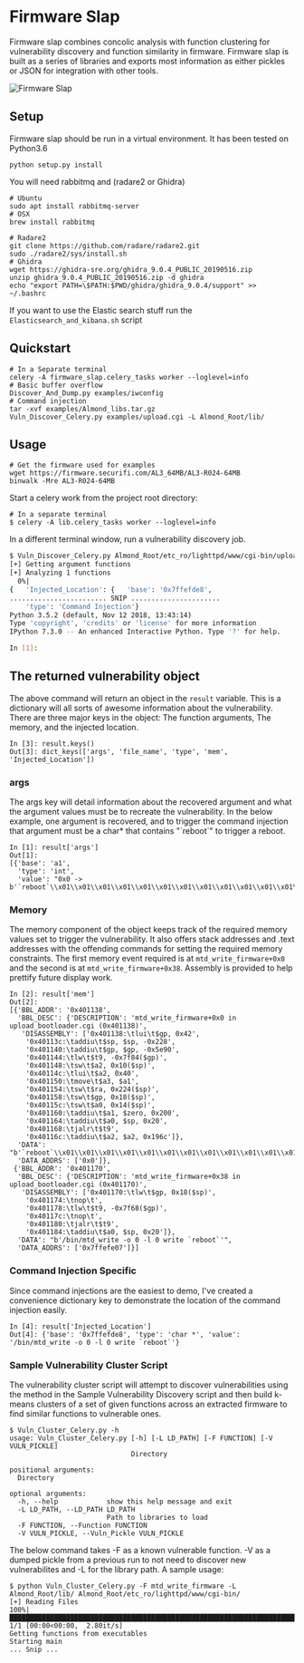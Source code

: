 # Firmware Slap

Firmware slap combines concolic analysis with function clustering for vulnerability discovery and function similarity in firmware. Firmware slap is built as a series of libraries and exports most information as either pickles or JSON for integration with other tools.

![Firmware Slap](https://i.imgur.com/fxIIogI.gif)


## Setup

Firmware slap should be run in a virtual environment. It has been tested on Python3.6
```
python setup.py install
```

You will need rabbitmq and (radare2 or Ghidra)
```
# Ubuntu
sudo apt install rabbitmq-server
# OSX
brew install rabbitmq

# Radare2
git clone https://github.com/radare/radare2.git
sudo ./radare2/sys/install.sh
# Ghidra
wget https://ghidra-sre.org/ghidra_9.0.4_PUBLIC_20190516.zip
unzip ghidra_9.0.4_PUBLIC_20190516.zip -d ghidra
echo "export PATH=\$PATH:$PWD/ghidra/ghidra_9.0.4/support" >> ~/.bashrc
```

If you want to use the Elastic search stuff run the `Elasticsearch_and_kibana.sh` script

## Quickstart
```
# In a Separate terminal
celery -A firmware_slap.celery_tasks worker --loglevel=info
# Basic buffer overflow
Discover_And_Dump.py examples/iwconfig
# Command injection
tar -xvf examples/Almond_libs.tar.gz
Vuln_Discover_Celery.py examples/upload.cgi -L Almond_Root/lib/
```

## Usage

```
# Get the firmware used for examples
wget https://firmware.securifi.com/AL3_64MB/AL3-R024-64MB
binwalk -Mre AL3-R024-64MB
```

Start a celery work from the project root directory:
```
# In a separate terminal
$ celery -A lib.celery_tasks worker --loglevel=info
```

In a different terminal window, run a vulnerability discovery job.

```bash
$ Vuln_Discover_Celery.py Almond_Root/etc_ro/lighttpd/www/cgi-bin/upload_bootloader.cgi -L Almond_Root/lib/
[+] Getting argument functions
[+] Analyzing 1 functions
  0%|                                                                                                                                                                                                                                   | 0/1 [00:01<?, ?it/s]
{   'Injected_Location': {   'base': '0x7ffefde8',
........................ SNIP ......................
    'type': 'Command Injection'}
Python 3.5.2 (default, Nov 12 2018, 13:43:14) 
Type 'copyright', 'credits' or 'license' for more information
IPython 7.3.0 -- An enhanced Interactive Python. Type '?' for help.

In [1]: 
```

## The returned vulnerability object

The above command will return an object in the `result` variable. This is a dictionary will all sorts of awesome information about the vulnerability. There are three major keys in the object: The function arguments, The memory, and the injected location.
```
In [3]: result.keys()                                                                                 
Out[3]: dict_keys(['args', 'file_name', 'type', 'mem', 'Injected_Location'])
```
### args
The args key will detail information about the recovered argument and what the argument values must be to recreate the vulnerability. In the below example, one argument is recovered, and to trigger the command injection that argument must be a char* that contains "\`reboot\`" to trigger a reboot.
```
In [1]: result['args']                                                           
Out[1]: 
[{'base': 'a1',
  'type': 'int',
  'value': "0x0 -> b'`reboot`\\x01\\x01\\x01\\x01\\x01\\x01\\x01\\x01\\x01\\x01\\x01\\x01\\x01\\x01\\x01\\x01\\x01\\x01\\x01\\x01\\x01\\x01\\x01\\x01\\x01\\x01\\x01\\x01\\x01\\x01\\x01\\x01\\x01\\x01\\x01\\x01\\x01\\x01\\x01\\x01\\x01\\x01\\x01\\x01\\x01\\x01\\x01\\x01\\x01\\x01\\x01\\x00'"}]
```

### Memory
The memory component of the object keeps track of the required memory values set to trigger the vulnerability. It also offers stack addresses and .text addresses with the offending commands for setting the required memory constraints. The first memory event required is at `mtd_write_firmware+0x0` and the second is at `mtd_write_firmware+0x38`. Assembly is provided to help prettify future display work.
```
In [2]: result['mem']                                                                   
Out[2]: 
[{'BBL_ADDR': '0x401138',
  'BBL_DESC': {'DESCRIPTION': 'mtd_write_firmware+0x0 in upload_bootloader.cgi (0x401138)',
   'DISASSEMBLY': ['0x401138:\tlui\t$gp, 0x42',
    '0x40113c:\taddiu\t$sp, $sp, -0x228',
    '0x401140:\taddiu\t$gp, $gp, -0x5e90',
    '0x401144:\tlw\t$t9, -0x7f84($gp)',
    '0x401148:\tsw\t$a2, 0x10($sp)',
    '0x40114c:\tlui\t$a2, 0x40',
    '0x401150:\tmove\t$a3, $a1',
    '0x401154:\tsw\t$ra, 0x224($sp)',
    '0x401158:\tsw\t$gp, 0x18($sp)',
    '0x40115c:\tsw\t$a0, 0x14($sp)',
    '0x401160:\taddiu\t$a1, $zero, 0x200',
    '0x401164:\taddiu\t$a0, $sp, 0x20',
    '0x401168:\tjalr\t$t9',
    '0x40116c:\taddiu\t$a2, $a2, 0x196c']},
  'DATA': "b'`reboot`\\x01\\x01\\x01\\x01\\x01\\x01\\x01\\x01\\x01\\x01\\x01\\x01\\x01\\x01\\x01\\x01\\x01\\x01\\x01\\x01\\x01\\x01\\x01\\x01\\x01\\x01\\x01\\x01\\x01\\x01\\x01\\x01\\x01\\x01\\x01\\x01\\x01\\x01\\x01\\x01\\x01\\x01\\x01\\x01\\x01\\x01\\x01\\x01\\x01\\x01\\x01\\x00\\x00\\x00\\x00\\x00\\x00\\x00\\x00\\x00\\x00\\x00\\x00\\x00\\x00\\x00\\x00\\x00\\x00\\x00\\x00\\x00\\x00\\x00\\x00\\x00\\x00\\x00\\x00\\x00\\x00\\x00\\x00\\x00\\x00\\x00\\x00\\x00\\x00\\x00\\x00\\x00\\x00\\x00\\x00\\x00\\x00\\x00\\x00\\x00\\x00\\x00\\x00\\x00\\x00\\x00\\x00\\x00\\x00\\x00\\x00\\x00\\x00\\x00\\x00\\x00\\x00\\x00\\x00\\x00\\x00\\x00\\x00\\x00\\x00\\x00\\x00\\x00\\x00\\x00\\x00\\x00\\x00\\x00\\x00\\x00\\x00\\x00\\x00\\x00\\x00\\x00\\x00\\x00\\x00\\x00\\x00\\x00\\x00\\x00\\x00\\x00\\x00\\x00\\x00\\x00\\x00\\x00\\x00\\x00\\x00\\x00\\x00\\x00\\x00\\x00\\x00\\x00\\x00\\x00\\x00\\x00\\x00\\x00\\x00\\x00\\x00\\x00\\x00\\x00\\x00\\x00\\x00\\x00\\x00\\x00\\x00\\x00\\x00\\x00\\x00\\x00\\x00\\x00\\x00\\x00\\x00\\x00\\x00\\x00\\x00\\x00\\x00\\x00\\x00\\x00\\x00\\x00\\x00\\x00\\x00\\x00\\x00\\x00\\x00\\x00\\x00\\x00\\x00\\x00\\x00\\x00\\x00\\x00\\x00\\x00\\x00\\x00\\x00\\x00\\x00\\x00\\x00\\x00\\x00\\x00\\x00\\x00\\x00\\x00\\x00\\x00\\x00\\x00\\x00\\x00\\x00\\x00'",
  'DATA_ADDRS': ['0x0']},
 {'BBL_ADDR': '0x401170',
  'BBL_DESC': {'DESCRIPTION': 'mtd_write_firmware+0x38 in upload_bootloader.cgi (0x401170)',
   'DISASSEMBLY': ['0x401170:\tlw\t$gp, 0x18($sp)',
    '0x401174:\tnop\t',
    '0x401178:\tlw\t$t9, -0x7f68($gp)',
    '0x40117c:\tnop\t',
    '0x401180:\tjalr\t$t9',
    '0x401184:\taddiu\t$a0, $sp, 0x20']},
  'DATA': "b'/bin/mtd_write -o 0 -l 0 write `reboot`'",
  'DATA_ADDRS': ['0x7ffefe07']}]
```
### Command Injection Specific
Since command injections are the easiest to demo, I've created a convenience dictionary key to demonstrate the location of the command injection easily.
```
In [4]: result['Injected_Location']                                                                      
Out[4]: {'base': '0x7ffefde8', 'type': 'char *', 'value': '/bin/mtd_write -o 0 -l 0 write `reboot`'}
```

### Sample Vulnerability Cluster Script
The vulnerability cluster script will attempt to discover vulnerabilities using the method in the Sample Vulnerability Discovery script and then build k-means clusters of a set of given functions across an extracted firmware to find similar functions to vulnerable ones.
```
$ Vuln_Cluster_Celery.py -h
usage: Vuln_Cluster_Celery.py [-h] [-L LD_PATH] [-F FUNCTION] [-V VULN_PICKLE]
                              Directory

positional arguments:
  Directory

optional arguments:
  -h, --help            show this help message and exit
  -L LD_PATH, --LD_PATH LD_PATH
                        Path to libraries to load
  -F FUNCTION, --Function FUNCTION
  -V VULN_PICKLE, --Vuln_Pickle VULN_PICKLE

```
The below command takes -F as a known vulnerable function. -V as a dumped pickle from a previous run  to not need to discover new vulnerabilites and -L for the library path.
A sample usage:

```
$ python Vuln_Cluster_Celery.py -F mtd_write_firmware -L Almond_Root/lib/ Almond_Root/etc_ro/lighttpd/www/cgi-bin/
[+] Reading Files
100%|███████████████████████████████████████████████████████████████████████████████████████████████████████████████████████████████████████████████████████████████████████████████████████████████████████████████████████████| 1/1 [00:00<00:00,  2.80it/s]
Getting functions from executables
Starting main
... Snip ...

```
 
